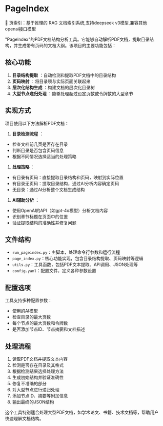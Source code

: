 # PageIndex

📄 页索引：基于推理的 RAG 文档索引系统,支持deepseek v3模型,兼容其他openai接口模型


"PageIndex"的PDF文档结构分析工具。它能够自动解析PDF文档，提取目录结构，并生成带有页码的文档大纲。该项目的主要功能包括：

## 核心功能

1. **目录结构提取** ：自动检测和提取PDF文档中的目录结构
2. **页码映射** ：将目录项与实际页面关联起来
3. **层次化结构生成** ：构建文档的层次化目录树
4. **大型节点递归处理** ：能够处理超过设定页数或令牌数的大型章节

## 实现方式

项目使用以下方法解析PDF文档：

1. **目录检测流程** ：

* 检查文档前几页是否存在目录
* 判断目录是否包含页码信息
* 根据不同情况选择适当的处理策略

1. **处理策略** ：

* 有目录有页码：直接提取目录结构和页码，映射到实际位置
* 有目录无页码：提取目录结构，通过AI分析内容确定页码
* 无目录：通过AI分析整个文档生成结构

1. **AI辅助分析** ：

* 使用OpenAI的API（如gpt-4o模型）分析文档内容
* 识别章节标题在页面中的位置
* 验证提取结构的准确性并修复问题

## 文件结构

* `run_pageindex.py`：主脚本，处理命令行参数和运行流程
* `page_index.py`：核心功能实现，包含目录结构提取、页码映射等逻辑
* `utils.py`：工具函数，包括PDF文本提取、API调用、JSON处理等
* `config.yaml`：配置文件，定义各种参数设置

## 配置选项

工具支持多种配置参数：

* 使用的AI模型
* 检查目录的最大页数
* 每个节点的最大页数和令牌数
* 是否添加节点ID、节点摘要和文档描述

## 处理流程

1. 读取PDF文档并提取文本内容
2. 检测是否存在目录及其格式
3. 根据检测结果选择处理方法
4. 生成初始结构并验证准确性
5. 修复不准确的部分
6. 对大型节点进行递归处理
7. 添加节点ID、摘要等附加信息
8. 输出最终的JSON结构

这个工具特别适合处理大型PDF文档，如学术论文、书籍、技术文档等，帮助用户快速理解文档结构。
